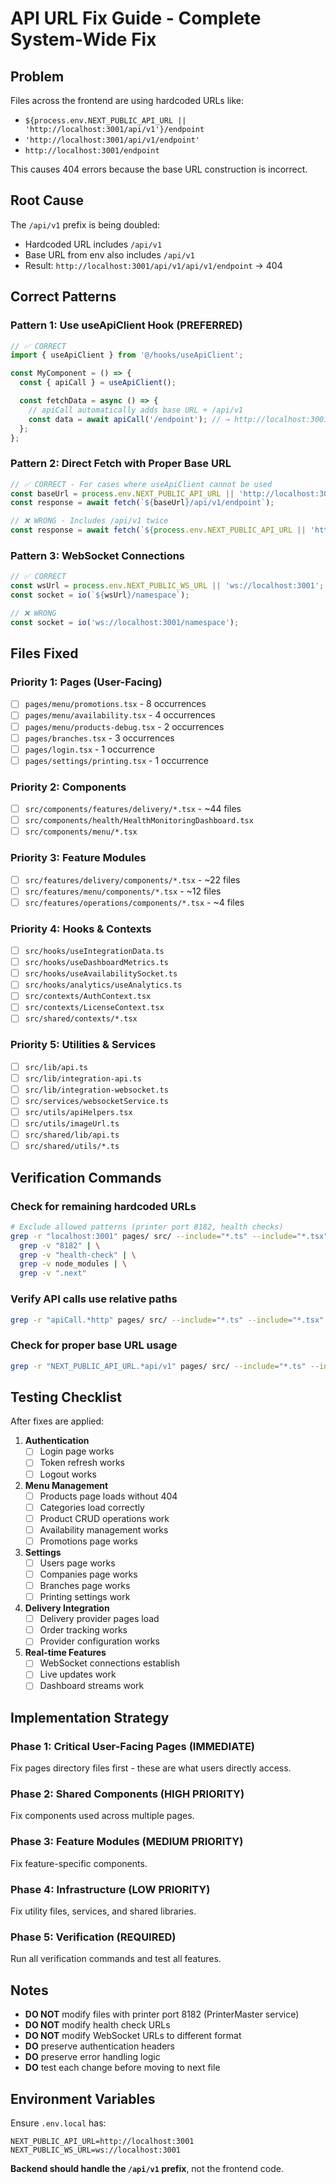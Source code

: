 # API URL Fix Guide - Complete System-Wide Fix

## Problem
Files across the frontend are using hardcoded URLs like:
- `${process.env.NEXT_PUBLIC_API_URL || 'http://localhost:3001/api/v1'}/endpoint`
- `'http://localhost:3001/api/v1/endpoint'`
- `http://localhost:3001/endpoint`

This causes 404 errors because the base URL construction is incorrect.

## Root Cause
The `/api/v1` prefix is being doubled:
- Hardcoded URL includes `/api/v1`
- Base URL from env also includes `/api/v1`
- Result: `http://localhost:3001/api/v1/api/v1/endpoint` → 404

## Correct Patterns

### Pattern 1: Use useApiClient Hook (PREFERRED)
```typescript
// ✅ CORRECT
import { useApiClient } from '@/hooks/useApiClient';

const MyComponent = () => {
  const { apiCall } = useApiClient();

  const fetchData = async () => {
    // apiCall automatically adds base URL + /api/v1
    const data = await apiCall('/endpoint'); // → http://localhost:3001/api/v1/endpoint
  };
};
```

### Pattern 2: Direct Fetch with Proper Base URL
```typescript
// ✅ CORRECT - For cases where useApiClient cannot be used
const baseUrl = process.env.NEXT_PUBLIC_API_URL || 'http://localhost:3001';
const response = await fetch(`${baseUrl}/api/v1/endpoint`);

// ❌ WRONG - Includes /api/v1 twice
const response = await fetch(`${process.env.NEXT_PUBLIC_API_URL || 'http://localhost:3001/api/v1'}/endpoint`);
```

### Pattern 3: WebSocket Connections
```typescript
// ✅ CORRECT
const wsUrl = process.env.NEXT_PUBLIC_WS_URL || 'ws://localhost:3001';
const socket = io(`${wsUrl}/namespace`);

// ❌ WRONG
const socket = io('ws://localhost:3001/namespace');
```

## Files Fixed

### Priority 1: Pages (User-Facing)
- [ ] `pages/menu/promotions.tsx` - 8 occurrences
- [ ] `pages/menu/availability.tsx` - 4 occurrences
- [ ] `pages/menu/products-debug.tsx` - 2 occurrences
- [ ] `pages/branches.tsx` - 3 occurrences
- [ ] `pages/login.tsx` - 1 occurrence
- [ ] `pages/settings/printing.tsx` - 1 occurrence

### Priority 2: Components
- [ ] `src/components/features/delivery/*.tsx` - ~44 files
- [ ] `src/components/health/HealthMonitoringDashboard.tsx`
- [ ] `src/components/menu/*.tsx`

### Priority 3: Feature Modules
- [ ] `src/features/delivery/components/*.tsx` - ~22 files
- [ ] `src/features/menu/components/*.tsx` - ~12 files
- [ ] `src/features/operations/components/*.tsx` - ~4 files

### Priority 4: Hooks & Contexts
- [ ] `src/hooks/useIntegrationData.ts`
- [ ] `src/hooks/useDashboardMetrics.ts`
- [ ] `src/hooks/useAvailabilitySocket.ts`
- [ ] `src/hooks/analytics/useAnalytics.ts`
- [ ] `src/contexts/AuthContext.tsx`
- [ ] `src/contexts/LicenseContext.tsx`
- [ ] `src/shared/contexts/*.tsx`

### Priority 5: Utilities & Services
- [ ] `src/lib/api.ts`
- [ ] `src/lib/integration-api.ts`
- [ ] `src/lib/integration-websocket.ts`
- [ ] `src/services/websocketService.ts`
- [ ] `src/utils/apiHelpers.tsx`
- [ ] `src/utils/imageUrl.ts`
- [ ] `src/shared/lib/api.ts`
- [ ] `src/shared/utils/*.ts`

## Verification Commands

### Check for remaining hardcoded URLs
```bash
# Exclude allowed patterns (printer port 8182, health checks)
grep -r "localhost:3001" pages/ src/ --include="*.ts" --include="*.tsx" | \
  grep -v "8182" | \
  grep -v "health-check" | \
  grep -v node_modules | \
  grep -v ".next"
```

### Verify API calls use relative paths
```bash
grep -r "apiCall.*http" pages/ src/ --include="*.ts" --include="*.tsx"
```

### Check for proper base URL usage
```bash
grep -r "NEXT_PUBLIC_API_URL.*api/v1" pages/ src/ --include="*.ts" --include="*.tsx" -B 2 -A 2
```

## Testing Checklist
After fixes are applied:

1. **Authentication**
   - [ ] Login page works
   - [ ] Token refresh works
   - [ ] Logout works

2. **Menu Management**
   - [ ] Products page loads without 404
   - [ ] Categories load correctly
   - [ ] Product CRUD operations work
   - [ ] Availability management works
   - [ ] Promotions page works

3. **Settings**
   - [ ] Users page works
   - [ ] Companies page works
   - [ ] Branches page works
   - [ ] Printing settings work

4. **Delivery Integration**
   - [ ] Delivery provider pages load
   - [ ] Order tracking works
   - [ ] Provider configuration works

5. **Real-time Features**
   - [ ] WebSocket connections establish
   - [ ] Live updates work
   - [ ] Dashboard streams work

## Implementation Strategy

### Phase 1: Critical User-Facing Pages (IMMEDIATE)
Fix pages directory files first - these are what users directly access.

### Phase 2: Shared Components (HIGH PRIORITY)
Fix components used across multiple pages.

### Phase 3: Feature Modules (MEDIUM PRIORITY)
Fix feature-specific components.

### Phase 4: Infrastructure (LOW PRIORITY)
Fix utility files, services, and shared libraries.

### Phase 5: Verification (REQUIRED)
Run all verification commands and test all features.

## Notes
- **DO NOT** modify files with printer port 8182 (PrinterMaster service)
- **DO NOT** modify health check URLs
- **DO NOT** modify WebSocket URLs to different format
- **DO** preserve authentication headers
- **DO** preserve error handling logic
- **DO** test each change before moving to next file

## Environment Variables
Ensure `.env.local` has:
```env
NEXT_PUBLIC_API_URL=http://localhost:3001
NEXT_PUBLIC_WS_URL=ws://localhost:3001
```

**Backend should handle the `/api/v1` prefix**, not the frontend code.

